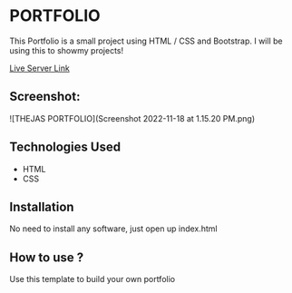 # PORTFOLIO

This Portfolio is a small project using HTML / CSS and Bootstrap. I will be using this to showmy projects!

[Live Server Link](https://Portfolio-2.theju2222.repl.co)

## Screenshot:
 ![THEJAS PORTFOLIO](Screenshot 2022-11-18 at 1.15.20 PM.png)


## Technologies Used

* HTML
* CSS

## Installation 

No need to install any software, just open up index.html

## How to use ?

Use this template to build your own portfolio 
